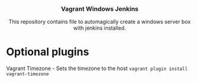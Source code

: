 <h3 align="center">
  Vagrant Windows Jenkins
</h3>

<p align="center">
  This repository contains file to automagically create a windows server box with jenkins installed.
</p>

# Optional plugins

Vagrant Timezone - Sets the timezone to the host `vagrant plugin install vagrant-timezone`
